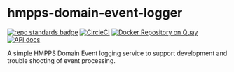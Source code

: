 # hmpps-domain-event-logger
[![repo standards badge](https://img.shields.io/badge/dynamic/json?color=blue&style=flat&logo=github&label=MoJ%20Compliant&query=%24.result&url=https%3A%2F%2Foperations-engineering-reports.cloud-platform.service.justice.gov.uk%2Fapi%2Fv1%2Fcompliant_public_repositories%2Fhmpps-domain-event-logger)](https://operations-engineering-reports.cloud-platform.service.justice.gov.uk/public-github-repositories.html#hmpps-domain-event-logger "Link to report")
[![CircleCI](https://circleci.com/gh/ministryofjustice/hmpps-domain-event-logger/tree/main.svg?style=svg)](https://circleci.com/gh/ministryofjustice/hmpps-domain-event-logger)
[![Docker Repository on Quay](https://quay.io/repository/hmpps/hmpps-domain-event-logger/status "Docker Repository on Quay")](https://quay.io/repository/hmpps/hmpps-domain-event-logger)
[![API docs](https://img.shields.io/badge/API_docs_-view-85EA2D.svg?logo=swagger)](https://hmpps-domain-event-logger-dev.hmpps.service.justice.gov.uk/webjars/swagger-ui/index.html?configUrl=/v3/api-docs)

A simple HMPPS Domain Event logging service to support development and trouble shooting of event processing. 
